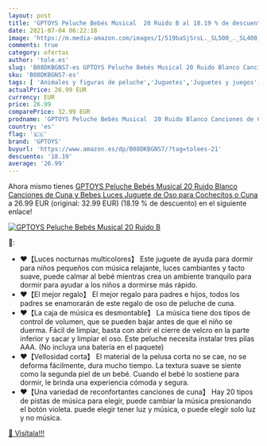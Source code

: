 ```yaml
---
layout: post
title: 'GPTOYS Peluche Bebés Musical  20 Ruido B al 18.19 % de descuento'
date: 2021-07-04 06:22:18
image: 'https://m.media-amazon.com/images/I/519baSjSrsL._SL500_._SL400_.jpg'
comments: true
category: ofertas
author: 'tole.es'
slug: 'B08DKBGNS7-es GPTOYS Peluche Bebés Musical 20 Ruido Blanco Canciones de...'
sku: 'B08DKBGNS7-es'
tags: [ 'Animales y figuras de peluche','Juguetes','Juguetes y juegos','Peluches','gptoys','peluche', ]
actualPrice: 26.99 EUR
currency: EUR
price: 26.99
comparePrice: 32.99 EUR
prodname: 'GPTOYS Peluche Bebés Musical  20 Ruido Blanco Canciones de Cuna y Bebes Luces  Juguete de Oso para Cochecitos o Cuna'
country: 'es'
flag: '🇪🇸'
brand: 'GPTOYS'
buyurl: 'https://www.amazon.es/dp/B08DKBGNS7/?tag=tolees-21'
descuento: '18.19'
average: '26.99'
---
```


Ahora mismo tienes [GPTOYS Peluche Bebés Musical  20 Ruido Blanco Canciones de Cuna y Bebes Luces  Juguete de Oso para Cochecitos o Cuna](https://www.amazon.es/dp/B08DKBGNS7/?tag=tolees-21) a 26.99 EUR (original: 32.99 EUR) (18.19 %  de descuento) en el siguiente enlace!

[![GPTOYS Peluche Bebés Musical  20 Ruido B](https://m.media-amazon.com/images/I/519baSjSrsL._SL500_._SL400_.jpg)](https://www.amazon.es/dp/B08DKBGNS7/?tag=tolees-21)

🔎:

- ❤【Luces nocturnas multicolores】 Este juguete de ayuda para dormir para niños pequeños con música relajante, luces cambiantes y tacto suave, puede calmar al bebé mientras crea un ambiente tranquilo para dormir para ayudar a los niños a dormirse más rápido.
- ❤【El mejor regalo】 El mejor regalo para padres e hijos, todos los padres se enamorarán de este regalo de oso de peluche de cuna.
- ❤【La caja de música es desmontable】 La música tiene dos tipos de control de volumen, que se pueden bajar antes de que el niño se duerma. Fácil de limpiar, basta con abrir el cierre de velcro en la parte inferior y sacar y limpiar el oso. Este peluche necesita instalar tres pilas AAA. (No incluya una batería en el paquete)
- ❤【Vellosidad corta】 El material de la pelusa corta no se cae, no se deforma fácilmente, dura mucho tiempo. La textura suave se siente como la segunda piel de un bebé. Cuando el bebé lo sostiene para dormir, le brinda una experiencia cómoda y segura.
- ❤【Una variedad de reconfortantes canciones de cuna】 Hay 20 tipos de pistas de música para elegir, puede cambiar la música presionando el botón violeta. puede elegir tener luz y música, o puede elegir solo luz y no música.

[🛒 Visítala!!!](https://www.amazon.es/dp/B08DKBGNS7/?tag=tolees-21)

